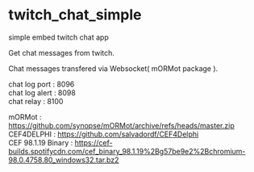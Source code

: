 # twitch_chat_simple
simple embed twitch chat app  

Get chat messages from twitch.  

Chat messages transfered via Websocket( mORMot package ).  

chat log port : 8096  
chat log alert : 8098  
chat relay : 8100  
  
mORMot : <https://github.com/synopse/mORMot/archive/refs/heads/master.zip>  
CEF4DELPHI : <https://github.com/salvadordf/CEF4Delphi>  
CEF 98.1.19 Binary : <https://cef-builds.spotifycdn.com/cef_binary_98.1.19%2Bg57be9e2%2Bchromium-98.0.4758.80_windows32.tar.bz2>  

